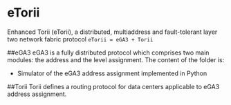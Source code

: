 # eTorii
Enhanced Torii (eTorii), a distributed, multiaddress and fault-tolerant layer two network fabric protocol
```eTorii = eGA3 + Torii```

##eGA3
eGA3 is a fully distributed protocol which comprises two main modules: the address and the level assignment. 
The content of the folder is:
* Simulator of the eGA3 address assignment implemented in Python

##Torii
Torii defines a routing protocol for data centers applicable to eGA3 address assignment.

